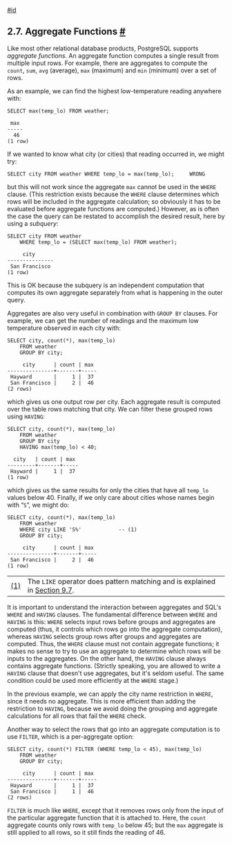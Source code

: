[#id](#TUTORIAL-AGG)

## 2.7. Aggregate Functions [#](#TUTORIAL-AGG)

Like most other relational database products, PostgreSQL supports _aggregate functions_. An aggregate function computes a single result from multiple input rows. For example, there are aggregates to compute the `count`, `sum`, `avg` (average), `max` (maximum) and `min` (minimum) over a set of rows.

As an example, we can find the highest low-temperature reading anywhere with:

```
SELECT max(temp_lo) FROM weather;
```

```
 max
-----
  46
(1 row)
```

If we wanted to know what city (or cities) that reading occurred in, we might try:

```
SELECT city FROM weather WHERE temp_lo = max(temp_lo);     WRONG
```

but this will not work since the aggregate `max` cannot be used in the `WHERE` clause. (This restriction exists because the `WHERE` clause determines which rows will be included in the aggregate calculation; so obviously it has to be evaluated before aggregate functions are computed.) However, as is often the case the query can be restated to accomplish the desired result, here by using a _subquery_:

```
SELECT city FROM weather
    WHERE temp_lo = (SELECT max(temp_lo) FROM weather);
```

```
     city
---------------
 San Francisco
(1 row)
```

This is OK because the subquery is an independent computation that computes its own aggregate separately from what is happening in the outer query.

Aggregates are also very useful in combination with `GROUP BY` clauses. For example, we can get the number of readings and the maximum low temperature observed in each city with:

```
SELECT city, count(*), max(temp_lo)
    FROM weather
    GROUP BY city;
```

```
     city      | count | max
---------------+-------+-----
 Hayward       |     1 |  37
 San Francisco |     2 |  46
(2 rows)
```

which gives us one output row per city. Each aggregate result is computed over the table rows matching that city. We can filter these grouped rows using `HAVING`:

```
SELECT city, count(*), max(temp_lo)
    FROM weather
    GROUP BY city
    HAVING max(temp_lo) < 40;
```

```
  city   | count | max
---------+-------+-----
 Hayward |     1 |  37
(1 row)
```

which gives us the same results for only the cities that have all `temp_lo` values below 40. Finally, if we only care about cities whose names begin with “`S`”, we might do:

```
SELECT city, count(*), max(temp_lo)
    FROM weather
    WHERE city LIKE 'S%'            -- (1)
    GROUP BY city;
```

```
     city      | count | max
---------------+-------+-----
 San Francisco |     2 |  46
(1 row)
```

|                              |                                                                                                  |
| ---------------------------- | ------------------------------------------------------------------------------------------------ |
| [(1)](#co.tutorial-agg-like) | The `LIKE` operator does pattern matching and is explained in [Section 9.7](functions-matching). |

It is important to understand the interaction between aggregates and SQL's `WHERE` and `HAVING` clauses. The fundamental difference between `WHERE` and `HAVING` is this: `WHERE` selects input rows before groups and aggregates are computed (thus, it controls which rows go into the aggregate computation), whereas `HAVING` selects group rows after groups and aggregates are computed. Thus, the `WHERE` clause must not contain aggregate functions; it makes no sense to try to use an aggregate to determine which rows will be inputs to the aggregates. On the other hand, the `HAVING` clause always contains aggregate functions. (Strictly speaking, you are allowed to write a `HAVING` clause that doesn't use aggregates, but it's seldom useful. The same condition could be used more efficiently at the `WHERE` stage.)

In the previous example, we can apply the city name restriction in `WHERE`, since it needs no aggregate. This is more efficient than adding the restriction to `HAVING`, because we avoid doing the grouping and aggregate calculations for all rows that fail the `WHERE` check.

Another way to select the rows that go into an aggregate computation is to use `FILTER`, which is a per-aggregate option:

```
SELECT city, count(*) FILTER (WHERE temp_lo < 45), max(temp_lo)
    FROM weather
    GROUP BY city;
```

```
     city      | count | max
---------------+-------+-----
 Hayward       |     1 |  37
 San Francisco |     1 |  46
(2 rows)
```

`FILTER` is much like `WHERE`, except that it removes rows only from the input of the particular aggregate function that it is attached to. Here, the `count` aggregate counts only rows with `temp_lo` below 45; but the `max` aggregate is still applied to all rows, so it still finds the reading of 46.
